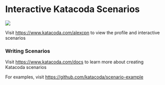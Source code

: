 # Interactive Katacoda Scenarios

[![](http://shields.katacoda.com/katacoda/alexcpn/count.svg)](https://www.katacoda.com/alexcpn "Get your profile on Katacoda.com")

Visit https://www.katacoda.com/alexcpn to view the profile and interactive scenarios

### Writing Scenarios
Visit https://www.katacoda.com/docs to learn more about creating Katacoda scenarios

For examples, visit https://github.com/katacoda/scenario-example
